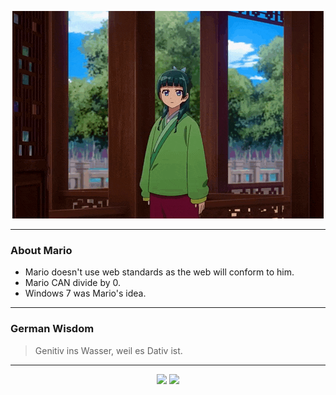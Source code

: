 <p align="center">
  <img src="assets/maomao.gif" />
</p>

---

### About Mario
- Mario doesn't use web standards as the web will conform to him.
- Mario CAN divide by 0.
- Windows 7 was Mario's idea.

---

### German Wisdom
> Genitiv ins Wasser, weil es Dativ ist.

---

<p align="center">
  <a>
    <img height="180em" src="https://github-readme-stats-eight-theta.vercel.app/api?username=Torfkopp&show_icons=true&theme=dark&include_all_commits=true&count_private=true"/>
  </a>
  <a href="https://github.com/Torfkopp?tab=repositories">
    <img height="180em" src="https://github-readme-stats-eight-theta.vercel.app/api/top-langs/?username=torfkopp&layout=compact&theme=dark&langs_count=8&hide=java"/>
  </a>
</p>
